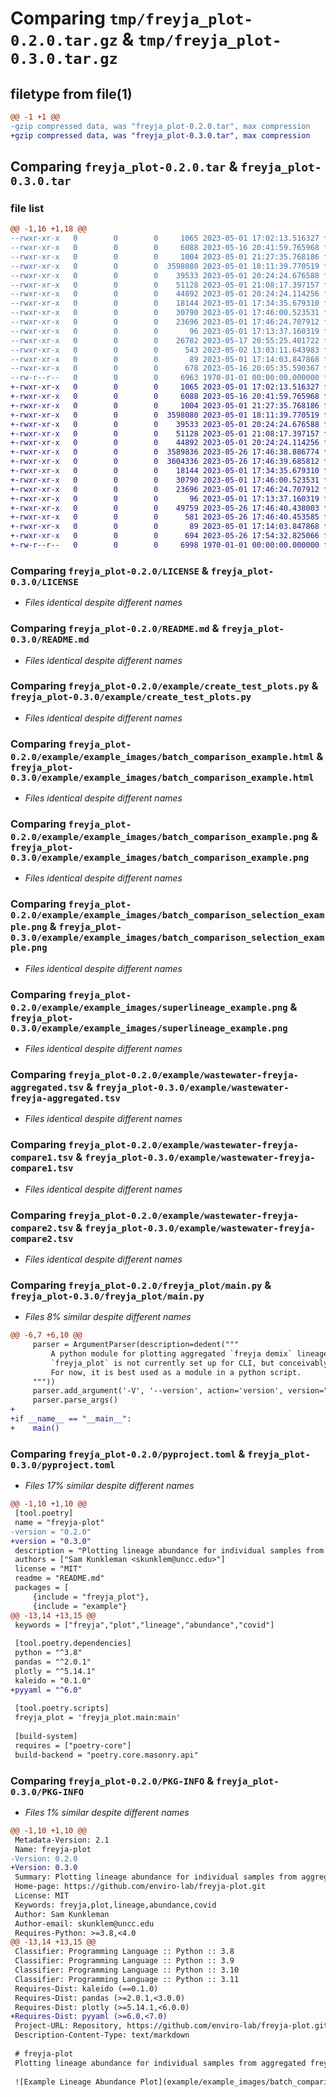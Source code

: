 # Comparing `tmp/freyja_plot-0.2.0.tar.gz` & `tmp/freyja_plot-0.3.0.tar.gz`

## filetype from file(1)

```diff
@@ -1 +1 @@
-gzip compressed data, was "freyja_plot-0.2.0.tar", max compression
+gzip compressed data, was "freyja_plot-0.3.0.tar", max compression
```

## Comparing `freyja_plot-0.2.0.tar` & `freyja_plot-0.3.0.tar`

### file list

```diff
@@ -1,16 +1,18 @@
--rwxr-xr-x   0        0        0     1065 2023-05-01 17:02:13.516327 freyja_plot-0.2.0/LICENSE
--rwxr-xr-x   0        0        0     6088 2023-05-16 20:41:59.765968 freyja_plot-0.2.0/README.md
--rwxr-xr-x   0        0        0     1004 2023-05-01 21:27:35.768186 freyja_plot-0.2.0/example/create_test_plots.py
--rwxr-xr-x   0        0        0  3598080 2023-05-01 18:11:39.770519 freyja_plot-0.2.0/example/example_images/batch_comparison_example.html
--rwxr-xr-x   0        0        0    39533 2023-05-01 20:24:24.676588 freyja_plot-0.2.0/example/example_images/batch_comparison_example.png
--rwxr-xr-x   0        0        0    51128 2023-05-01 21:08:17.397157 freyja_plot-0.2.0/example/example_images/batch_comparison_selection_example.png
--rwxr-xr-x   0        0        0    44892 2023-05-01 20:24:24.114256 freyja_plot-0.2.0/example/example_images/superlineage_example.png
--rwxr-xr-x   0        0        0    18144 2023-05-01 17:34:35.679310 freyja_plot-0.2.0/example/wastewater-freyja-aggregated.tsv
--rwxr-xr-x   0        0        0    30790 2023-05-01 17:46:00.523531 freyja_plot-0.2.0/example/wastewater-freyja-compare1.tsv
--rwxr-xr-x   0        0        0    23696 2023-05-01 17:46:24.707912 freyja_plot-0.2.0/example/wastewater-freyja-compare2.tsv
--rwxr-xr-x   0        0        0       96 2023-05-01 17:13:37.160319 freyja_plot-0.2.0/freyja_plot/__init__.py
--rwxr-xr-x   0        0        0    26782 2023-05-17 20:55:25.401722 freyja_plot-0.2.0/freyja_plot/freyja_plot.py
--rwxr-xr-x   0        0        0      543 2023-05-02 13:03:11.643983 freyja_plot-0.2.0/freyja_plot/main.py
--rwxr-xr-x   0        0        0       89 2023-05-01 17:14:03.847868 freyja_plot-0.2.0/freyja_plot/version.py
--rwxr-xr-x   0        0        0      678 2023-05-16 20:05:35.590367 freyja_plot-0.2.0/pyproject.toml
--rw-r--r--   0        0        0     6963 1970-01-01 00:00:00.000000 freyja_plot-0.2.0/PKG-INFO
+-rwxr-xr-x   0        0        0     1065 2023-05-01 17:02:13.516327 freyja_plot-0.3.0/LICENSE
+-rwxr-xr-x   0        0        0     6088 2023-05-16 20:41:59.765968 freyja_plot-0.3.0/README.md
+-rwxr-xr-x   0        0        0     1004 2023-05-01 21:27:35.768186 freyja_plot-0.3.0/example/create_test_plots.py
+-rwxr-xr-x   0        0        0  3598080 2023-05-01 18:11:39.770519 freyja_plot-0.3.0/example/example_images/batch_comparison_example.html
+-rwxr-xr-x   0        0        0    39533 2023-05-01 20:24:24.676588 freyja_plot-0.3.0/example/example_images/batch_comparison_example.png
+-rwxr-xr-x   0        0        0    51128 2023-05-01 21:08:17.397157 freyja_plot-0.3.0/example/example_images/batch_comparison_selection_example.png
+-rwxr-xr-x   0        0        0    44892 2023-05-01 20:24:24.114256 freyja_plot-0.3.0/example/example_images/superlineage_example.png
+-rwxr-xr-x   0        0        0  3589836 2023-05-26 17:46:38.886774 freyja_plot-0.3.0/example/summarized_example.html
+-rwxr-xr-x   0        0        0  3604336 2023-05-26 17:46:39.685812 freyja_plot-0.3.0/example/superlineage_example.html
+-rwxr-xr-x   0        0        0    18144 2023-05-01 17:34:35.679310 freyja_plot-0.3.0/example/wastewater-freyja-aggregated.tsv
+-rwxr-xr-x   0        0        0    30790 2023-05-01 17:46:00.523531 freyja_plot-0.3.0/example/wastewater-freyja-compare1.tsv
+-rwxr-xr-x   0        0        0    23696 2023-05-01 17:46:24.707912 freyja_plot-0.3.0/example/wastewater-freyja-compare2.tsv
+-rwxr-xr-x   0        0        0       96 2023-05-01 17:13:37.160319 freyja_plot-0.3.0/freyja_plot/__init__.py
+-rwxr-xr-x   0        0        0    49759 2023-05-26 17:46:40.438003 freyja_plot-0.3.0/freyja_plot/freyja_plot.py
+-rwxr-xr-x   0        0        0      581 2023-05-26 17:46:40.453585 freyja_plot-0.3.0/freyja_plot/main.py
+-rwxr-xr-x   0        0        0       89 2023-05-01 17:14:03.847868 freyja_plot-0.3.0/freyja_plot/version.py
+-rwxr-xr-x   0        0        0      694 2023-05-26 17:54:32.825066 freyja_plot-0.3.0/pyproject.toml
+-rw-r--r--   0        0        0     6998 1970-01-01 00:00:00.000000 freyja_plot-0.3.0/PKG-INFO
```

### Comparing `freyja_plot-0.2.0/LICENSE` & `freyja_plot-0.3.0/LICENSE`

 * *Files identical despite different names*

### Comparing `freyja_plot-0.2.0/README.md` & `freyja_plot-0.3.0/README.md`

 * *Files identical despite different names*

### Comparing `freyja_plot-0.2.0/example/create_test_plots.py` & `freyja_plot-0.3.0/example/create_test_plots.py`

 * *Files identical despite different names*

### Comparing `freyja_plot-0.2.0/example/example_images/batch_comparison_example.html` & `freyja_plot-0.3.0/example/example_images/batch_comparison_example.html`

 * *Files identical despite different names*

### Comparing `freyja_plot-0.2.0/example/example_images/batch_comparison_example.png` & `freyja_plot-0.3.0/example/example_images/batch_comparison_example.png`

 * *Files identical despite different names*

### Comparing `freyja_plot-0.2.0/example/example_images/batch_comparison_selection_example.png` & `freyja_plot-0.3.0/example/example_images/batch_comparison_selection_example.png`

 * *Files identical despite different names*

### Comparing `freyja_plot-0.2.0/example/example_images/superlineage_example.png` & `freyja_plot-0.3.0/example/example_images/superlineage_example.png`

 * *Files identical despite different names*

### Comparing `freyja_plot-0.2.0/example/wastewater-freyja-aggregated.tsv` & `freyja_plot-0.3.0/example/wastewater-freyja-aggregated.tsv`

 * *Files identical despite different names*

### Comparing `freyja_plot-0.2.0/example/wastewater-freyja-compare1.tsv` & `freyja_plot-0.3.0/example/wastewater-freyja-compare1.tsv`

 * *Files identical despite different names*

### Comparing `freyja_plot-0.2.0/example/wastewater-freyja-compare2.tsv` & `freyja_plot-0.3.0/example/wastewater-freyja-compare2.tsv`

 * *Files identical despite different names*

### Comparing `freyja_plot-0.2.0/freyja_plot/main.py` & `freyja_plot-0.3.0/freyja_plot/main.py`

 * *Files 8% similar despite different names*

```diff
@@ -6,7 +6,10 @@
     parser = ArgumentParser(description=dedent("""
         A python module for plotting aggregated `freyja demix` lineage abundances. 
         `freyja_plot` is not currently set up for CLI, but conceivably could be in the future. 
         For now, it is best used as a module in a python script. 
     """))
     parser.add_argument('-V', '--version', action='version', version="%(prog)s ("+__version__+")")
     parser.parse_args()
+
+if __name__ == "__main__":
+    main()
```

### Comparing `freyja_plot-0.2.0/pyproject.toml` & `freyja_plot-0.3.0/pyproject.toml`

 * *Files 17% similar despite different names*

```diff
@@ -1,10 +1,10 @@
 [tool.poetry]
 name = "freyja-plot"
-version = "0.2.0"
+version = "0.3.0"
 description = "Plotting lineage abundance for individual samples from aggregated freyja demix results"
 authors = ["Sam Kunkleman <skunklem@uncc.edu>"]
 license = "MIT"
 readme = "README.md"
 packages = [
     {include = "freyja_plot"},
     {include = "example"}
@@ -13,14 +13,15 @@
 keywords = ["freyja","plot","lineage","abundance","covid"]
 
 [tool.poetry.dependencies]
 python = "^3.8"
 pandas = "^2.0.1"
 plotly = "^5.14.1"
 kaleido = "0.1.0"
+pyyaml = "^6.0"
 
 [tool.poetry.scripts]
 freyja_plot = 'freyja_plot.main:main'
 
 [build-system]
 requires = ["poetry-core"]
 build-backend = "poetry.core.masonry.api"
```

### Comparing `freyja_plot-0.2.0/PKG-INFO` & `freyja_plot-0.3.0/PKG-INFO`

 * *Files 1% similar despite different names*

```diff
@@ -1,10 +1,10 @@
 Metadata-Version: 2.1
 Name: freyja-plot
-Version: 0.2.0
+Version: 0.3.0
 Summary: Plotting lineage abundance for individual samples from aggregated freyja demix results
 Home-page: https://github.com/enviro-lab/freyja-plot.git
 License: MIT
 Keywords: freyja,plot,lineage,abundance,covid
 Author: Sam Kunkleman
 Author-email: skunklem@uncc.edu
 Requires-Python: >=3.8,<4.0
@@ -13,14 +13,15 @@
 Classifier: Programming Language :: Python :: 3.8
 Classifier: Programming Language :: Python :: 3.9
 Classifier: Programming Language :: Python :: 3.10
 Classifier: Programming Language :: Python :: 3.11
 Requires-Dist: kaleido (==0.1.0)
 Requires-Dist: pandas (>=2.0.1,<3.0.0)
 Requires-Dist: plotly (>=5.14.1,<6.0.0)
+Requires-Dist: pyyaml (>=6.0,<7.0)
 Project-URL: Repository, https://github.com/enviro-lab/freyja-plot.git
 Description-Content-Type: text/markdown
 
 # freyja-plot
 Plotting lineage abundance for individual samples from aggregated freyja demix results
 
 ![Example Lineage Abundance Plot](example/example_images/batch_comparison_selection_example.png "These samples had some issues on plate1 or else the 'plate1' and 'plate2' versions of each sample would look more similar.")
```

